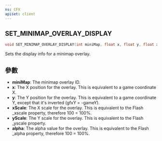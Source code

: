 ```yaml
---
ns: CFX
apiset: client
---
```

## SET_MINIMAP_OVERLAY_DISPLAY

```c
void SET_MINIMAP_OVERLAY_DISPLAY(int miniMap, float x, float y, float xScale, float yScale, float alpha);
```

Sets the display info for a minimap overlay.

## 參數
* **miniMap**: The minimap overlay ID.
* **x**: The X position for the overlay. This is equivalent to a game coordinate X.
* **y**: The Y position for the overlay. This is equivalent to a game coordinate Y, except that it's inverted (gfxY = -gameY).
* **xScale**: The X scale for the overlay. This is equivalent to the Flash _xscale property, therefore 100 = 100%.
* **yScale**: The Y scale for the overlay. This is equivalent to the Flash _yscale property.
* **alpha**: The alpha value for the overlay. This is equivalent to the Flash _alpha property, therefore 100 = 100%.

